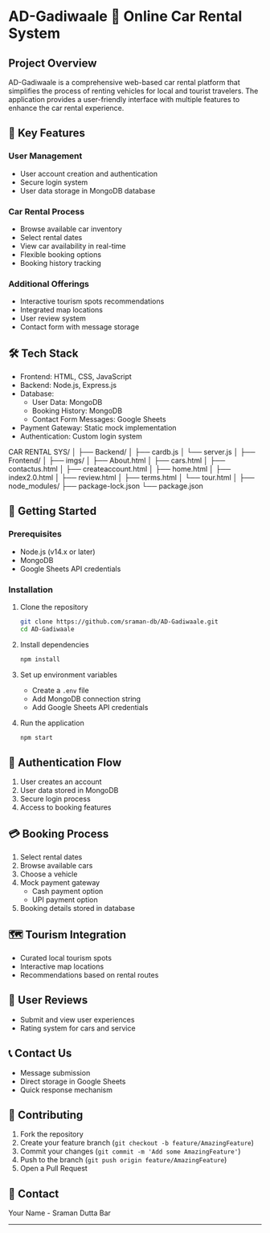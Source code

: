 # AD-Gadiwaale 🚗 Online Car Rental System

## Project Overview
AD-Gadiwaale is a comprehensive web-based car rental platform that simplifies the process of renting vehicles for local and tourist travelers. The application provides a user-friendly interface with multiple features to enhance the car rental experience.

## 🌟 Key Features

### User Management
- User account creation and authentication
- Secure login system
- User data storage in MongoDB database

### Car Rental Process
- Browse available car inventory
- Select rental dates
- View car availability in real-time
- Flexible booking options
- Booking history tracking

### Additional Offerings
- Interactive tourism spots recommendations
- Integrated map locations
- User review system
- Contact form with message storage

## 🛠 Tech Stack
- Frontend: HTML, CSS, JavaScript
- Backend: Node.js, Express.js
- Database: 
  - User Data: MongoDB
  - Booking History: MongoDB
  - Contact Form Messages: Google Sheets
- Payment Gateway: Static mock implementation
- Authentication: Custom login system

CAR RENTAL SYS/
│
├── Backend/
│   ├── cardb.js
│   └── server.js
│
├── Frontend/
│   ├── imgs/
│   ├── About.html
│   ├── cars.html
│   ├── contactus.html
│   ├── createaccount.html
│   ├── home.html
│   ├── index2.0.html
│   ├── review.html
│   ├── terms.html
│   └── tour.html
│
├── node_modules/
├── package-lock.json
└── package.json

## 🚀 Getting Started

### Prerequisites
- Node.js (v14.x or later)
- MongoDB
- Google Sheets API credentials

### Installation
1. Clone the repository
   ```bash
   git clone https://github.com/sraman-db/AD-Gadiwaale.git
   cd AD-Gadiwaale
   ```

2. Install dependencies
   ```bash
   npm install
   ```

3. Set up environment variables
   - Create a `.env` file
   - Add MongoDB connection string
   - Add Google Sheets API credentials

4. Run the application
   ```bash
   npm start
   ```

## 🔐 Authentication Flow
1. User creates an account
2. User data stored in MongoDB
3. Secure login process
4. Access to booking features

## 💳 Booking Process
1. Select rental dates
2. Browse available cars
3. Choose a vehicle
4. Mock payment gateway
   - Cash payment option
   - UPI payment option
5. Booking details stored in database

## 🗺️ Tourism Integration
- Curated local tourism spots
- Interactive map locations
- Recommendations based on rental routes

## 📝 User Reviews
- Submit and view user experiences
- Rating system for cars and service

## 📞 Contact Us
- Message submission
- Direct storage in Google Sheets
- Quick response mechanism

## 🤝 Contributing
1. Fork the repository
2. Create your feature branch (`git checkout -b feature/AmazingFeature`)
3. Commit your changes (`git commit -m 'Add some AmazingFeature'`)
4. Push to the branch (`git push origin feature/AmazingFeature`)
5. Open a Pull Request


## 📧 Contact
Your Name - Sraman Dutta Bar

---
